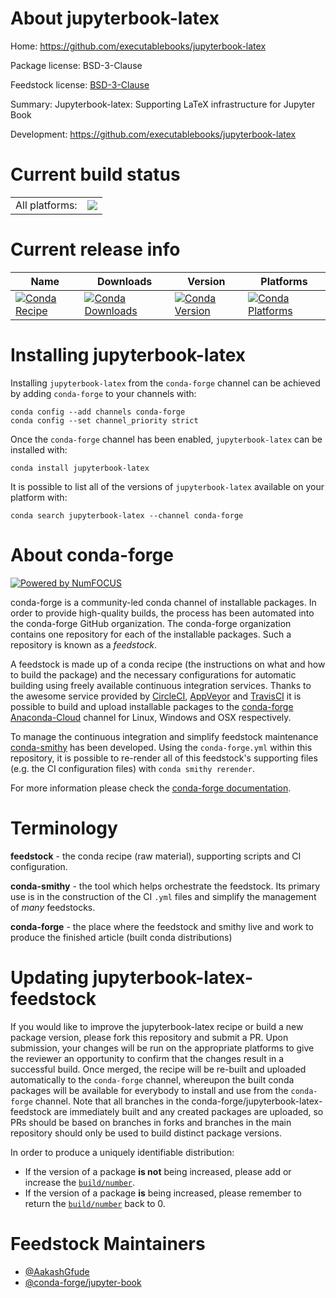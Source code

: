 About jupyterbook-latex
=======================

Home: https://github.com/executablebooks/jupyterbook-latex

Package license: BSD-3-Clause

Feedstock license: [BSD-3-Clause](https://github.com/conda-forge/jupyterbook-latex-feedstock/blob/master/LICENSE.txt)

Summary: Jupyterbook-latex: Supporting LaTeX infrastructure for Jupyter Book

Development: https://github.com/executablebooks/jupyterbook-latex

Current build status
====================


<table><tr><td>All platforms:</td>
    <td>
      <a href="https://dev.azure.com/conda-forge/feedstock-builds/_build/latest?definitionId=12216&branchName=master">
        <img src="https://dev.azure.com/conda-forge/feedstock-builds/_apis/build/status/jupyterbook-latex-feedstock?branchName=master">
      </a>
    </td>
  </tr>
</table>

Current release info
====================

| Name | Downloads | Version | Platforms |
| --- | --- | --- | --- |
| [![Conda Recipe](https://img.shields.io/badge/recipe-jupyterbook--latex-green.svg)](https://anaconda.org/conda-forge/jupyterbook-latex) | [![Conda Downloads](https://img.shields.io/conda/dn/conda-forge/jupyterbook-latex.svg)](https://anaconda.org/conda-forge/jupyterbook-latex) | [![Conda Version](https://img.shields.io/conda/vn/conda-forge/jupyterbook-latex.svg)](https://anaconda.org/conda-forge/jupyterbook-latex) | [![Conda Platforms](https://img.shields.io/conda/pn/conda-forge/jupyterbook-latex.svg)](https://anaconda.org/conda-forge/jupyterbook-latex) |

Installing jupyterbook-latex
============================

Installing `jupyterbook-latex` from the `conda-forge` channel can be achieved by adding `conda-forge` to your channels with:

```
conda config --add channels conda-forge
conda config --set channel_priority strict
```

Once the `conda-forge` channel has been enabled, `jupyterbook-latex` can be installed with:

```
conda install jupyterbook-latex
```

It is possible to list all of the versions of `jupyterbook-latex` available on your platform with:

```
conda search jupyterbook-latex --channel conda-forge
```


About conda-forge
=================

[![Powered by NumFOCUS](https://img.shields.io/badge/powered%20by-NumFOCUS-orange.svg?style=flat&colorA=E1523D&colorB=007D8A)](http://numfocus.org)

conda-forge is a community-led conda channel of installable packages.
In order to provide high-quality builds, the process has been automated into the
conda-forge GitHub organization. The conda-forge organization contains one repository
for each of the installable packages. Such a repository is known as a *feedstock*.

A feedstock is made up of a conda recipe (the instructions on what and how to build
the package) and the necessary configurations for automatic building using freely
available continuous integration services. Thanks to the awesome service provided by
[CircleCI](https://circleci.com/), [AppVeyor](https://www.appveyor.com/)
and [TravisCI](https://travis-ci.com/) it is possible to build and upload installable
packages to the [conda-forge](https://anaconda.org/conda-forge)
[Anaconda-Cloud](https://anaconda.org/) channel for Linux, Windows and OSX respectively.

To manage the continuous integration and simplify feedstock maintenance
[conda-smithy](https://github.com/conda-forge/conda-smithy) has been developed.
Using the ``conda-forge.yml`` within this repository, it is possible to re-render all of
this feedstock's supporting files (e.g. the CI configuration files) with ``conda smithy rerender``.

For more information please check the [conda-forge documentation](https://conda-forge.org/docs/).

Terminology
===========

**feedstock** - the conda recipe (raw material), supporting scripts and CI configuration.

**conda-smithy** - the tool which helps orchestrate the feedstock.
                   Its primary use is in the construction of the CI ``.yml`` files
                   and simplify the management of *many* feedstocks.

**conda-forge** - the place where the feedstock and smithy live and work to
                  produce the finished article (built conda distributions)


Updating jupyterbook-latex-feedstock
====================================

If you would like to improve the jupyterbook-latex recipe or build a new
package version, please fork this repository and submit a PR. Upon submission,
your changes will be run on the appropriate platforms to give the reviewer an
opportunity to confirm that the changes result in a successful build. Once
merged, the recipe will be re-built and uploaded automatically to the
`conda-forge` channel, whereupon the built conda packages will be available for
everybody to install and use from the `conda-forge` channel.
Note that all branches in the conda-forge/jupyterbook-latex-feedstock are
immediately built and any created packages are uploaded, so PRs should be based
on branches in forks and branches in the main repository should only be used to
build distinct package versions.

In order to produce a uniquely identifiable distribution:
 * If the version of a package **is not** being increased, please add or increase
   the [``build/number``](https://docs.conda.io/projects/conda-build/en/latest/resources/define-metadata.html#build-number-and-string).
 * If the version of a package **is** being increased, please remember to return
   the [``build/number``](https://docs.conda.io/projects/conda-build/en/latest/resources/define-metadata.html#build-number-and-string)
   back to 0.

Feedstock Maintainers
=====================

* [@AakashGfude](https://github.com/AakashGfude/)
* [@conda-forge/jupyter-book](https://github.com/conda-forge/jupyter-book/)

